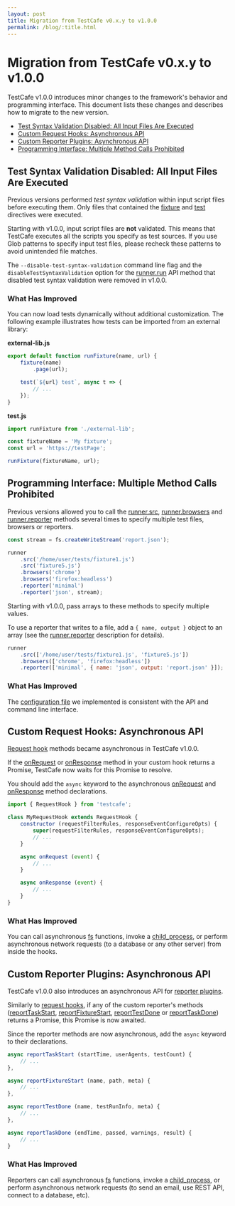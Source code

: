 ```yaml
---
layout: post
title: Migration from TestCafe v0.x.y to v1.0.0
permalink: /blog/:title.html
---
```

# Migration from TestCafe v0.x.y to v1.0.0

TestCafe v1.0.0 introduces minor changes to the framework's behavior and programming interface. This document lists these changes and describes how to migrate to the new version.

<!--more-->

* [Test Syntax Validation Disabled: All Input Files Are Executed](#test-syntax-validation-disabled-all-input-files-are-executed)
* [Custom Request Hooks: Asynchronous API](#custom-request-hooks-asynchronous-api)
* [Custom Reporter Plugins: Asynchronous API](#custom-reporter-plugins-asynchronous-api)
* [Programming Interface: Multiple Method Calls Prohibited](#programming-interface-multiple-method-calls-prohibited)

## Test Syntax Validation Disabled: All Input Files Are Executed

Previous versions performed *test syntax validation* within input script files before executing them. Only files that contained the [fixture](https://devexpress.github.io/testcafe/documentation/guides/basic-guides/organize-tests.html#fixtures) and [test](https://devexpress.github.io/testcafe/documentation/guides/basic-guides/organize-tests.html#tests) directives were executed.

Starting with v1.0.0, input script files are **not** validated. This means that TestCafe executes all the scripts you specify as test sources. If you use Glob patterns to specify input test files, please recheck these patterns to avoid unintended file matches.

The `--disable-test-syntax-validation` command line flag and the `disableTestSyntaxValidation` option for the [runner.run](https://devexpress.github.io/testcafe/documentation/reference/testcafe-api/runner/run.html) API method that disabled test syntax validation were removed in v1.0.0.

### What Has Improved

You can now load tests dynamically without additional customization. The following example illustrates how tests can be imported from an external library:

**external-lib.js**

```js
export default function runFixture(name, url) {
    fixture(name)
        .page(url);

    test(`${url} test`, async t => {
        // ...
    });
}
```

**test.js**

```js
import runFixture from './external-lib';

const fixtureName = 'My fixture';
const url = 'https://testPage';

runFixture(fixtureName, url);
```

## Programming Interface: Multiple Method Calls Prohibited

Previous versions allowed you to call the [runner.src](https://devexpress.github.io/testcafe/documentation/reference/testcafe-api/runner/src.html), [runner.browsers](https://devexpress.github.io/testcafe/documentation/reference/testcafe-api/runner/browsers.html) and [runner.reporter](https://devexpress.github.io/testcafe/documentation/reference/testcafe-api/runner/reporter.html) methods several times to specify multiple test files, browsers or reporters.

```js
const stream = fs.createWriteStream('report.json');

runner
    .src('/home/user/tests/fixture1.js')
    .src('fixture5.js')
    .browsers('chrome')
    .browsers('firefox:headless')
    .reporter('minimal')
    .reporter('json', stream);
```

Starting with v1.0.0, pass arrays to these methods to specify multiple values.

To use a reporter that writes to a file, add a `{ name, output }` object to an array (see the [runner.reporter](https://devexpress.github.io/testcafe/documentation/reference/testcafe-api/runner/reporter.html) description for details).

```js
runner
    .src(['/home/user/tests/fixture1.js', 'fixture5.js'])
    .browsers(['chrome', 'firefox:headless'])
    .reporter(['minimal', { name: 'json', output: 'report.json' }]);
```

### What Has Improved

The [configuration file](https://devexpress.github.io/testcafe/documentation/reference/configuration-file.html) we implemented is consistent with the API and command line interface.

## Custom Request Hooks: Asynchronous API

[Request hook](https://devexpress.github.io/testcafe/documentation/test-api/intercepting-http-requests/) methods became asynchronous in TestCafe v1.0.0.

If the [onRequest](https://devexpress.github.io/testcafe/documentation/reference/test-api/requesthook/onrequest.html) or [onResponse](https://devexpress.github.io/testcafe/documentation/reference/test-api/requesthook/onresponse.html) method in your custom hook returns a Promise, TestCafe now waits for this Promise to resolve.

You should add the `async` keyword to the asynchronous [onRequest](https://devexpress.github.io/testcafe/documentation/reference/test-api/requesthook/onrequest.html) and [onResponse](https://devexpress.github.io/testcafe/documentation/reference/test-api/requesthook/onresponse.html) method declarations.

```js
import { RequestHook } from 'testcafe';

class MyRequestHook extends RequestHook {
    constructor (requestFilterRules, responseEventConfigureOpts) {
        super(requestFilterRules, responseEventConfigureOpts);
        // ...
    }

    async onRequest (event) {
        // ...
    }

    async onResponse (event) {
        // ...
    }
}
```

### What Has Improved

You can call asynchronous [fs](https://nodejs.org/api/fs.html) functions, invoke a [child_process](https://nodejs.org/api/child_process.html), or perform asynchronous network requests (to a database or any other server) from inside the hooks.

## Custom Reporter Plugins: Asynchronous API

TestCafe v1.0.0 also introduces an asynchronous API for [reporter plugins](https://devexpress.github.io/testcafe/documentation/guides/extend-testcafe/reporter-plugin.html).

Similarly to [request hooks](#custom-request-hooks-asynchronous-api), if any of the custom reporter's methods ([reportTaskStart](https://devexpress.github.io/testcafe/documentation/reference/plugin-api/reporter.html#reporttaskstart), [reportFixtureStart](https://devexpress.github.io/testcafe/documentation/reference/plugin-api/reporter.html#reportfixturestart), [reportTestDone](https://devexpress.github.io/testcafe/documentation/reference/plugin-api/reporter.html#reporttestdone) or [reportTaskDone](https://devexpress.github.io/testcafe/documentation/reference/plugin-api/reporter.html#reporttaskdone)) returns a Promise, this Promise is now awaited.

Since the reporter methods are now asynchronous, add the `async` keyword to their declarations.

```js
async reportTaskStart (startTime, userAgents, testCount) {
    // ...
},

async reportFixtureStart (name, path, meta) {
    // ...
},

async reportTestDone (name, testRunInfo, meta) {
    // ...
},

async reportTaskDone (endTime, passed, warnings, result) {
    // ...
}
```

### What Has Improved

Reporters can call asynchronous [fs](https://nodejs.org/api/fs.html) functions, invoke a [child_process](https://nodejs.org/api/child_process.html), or perform asynchronous network requests (to send an email, use REST API, connect to a database, etc).